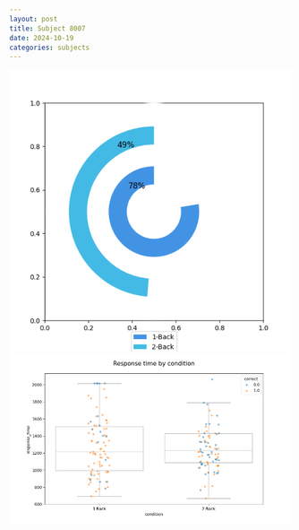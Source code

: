 ```yaml
---
layout: post
title: Subject 8007
date: 2024-10-19
categories: subjects
---
```


![](data/8007/run-18/8007_accuracy_by_condition.png)
![](data/8007/run-18/8007_response_time_by_condition.png)
